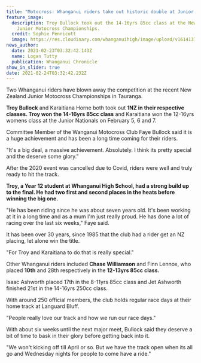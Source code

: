 ```yaml
---
title: "Motocross: Whanganui riders take out historic double at Junior Nationals"
feature_image:
  description: Troy Bullock took out the 14-16yrs 85cc class at the New Zealand
    Junior Motocross Championships.
  credit: Sophie Pennicott
  image: https://res.cloudinary.com/whanganuihigh/image/upload/v1614137774/News/Troy_Bullock_14-16yrs_85cc_NZ_Jnr_MX_Champs._chron_23.2.21.photo_Sophie_Pennicott.jpg
news_author:
  date: 2021-02-23T03:32:42.143Z
  name: Logan Tutty
  publication: Whanganui Chronicle
show_in_slider: true
date: 2021-02-24T03:32:42.232Z
---
```

Two Whanganui riders have blown away the competition at the recent New Zealand Junior Motocross Championships in Tauranga.

**Troy Bullock** and Karaitiana Horne both took out **1NZ in their respective classes. Troy won the 14-16yrs 85cc class** and Karaitiana won the 12-16yrs womens class at the Junior Nationals on February 5, 6 and 7.

Committee Member of the Wanganui Motocross Club Faye Bullock said it is a huge achievement and has been a long time coming for their riders.

"It's a big deal, a massive achievement. Absolutely. I think its pretty special and the deserve some glory."

After the 2020 event was cancelled due to Covid, riders were well and truly ready to hit the track.

**Troy, a Year 12 student at Whanganui High School, had a strong build up to the final. He had two first and second places in the heats before winning the big one.**

"He has been riding since he was about seven years old. It's been working at it in a long time and as a mum I'm just really proud. He has done a lot of racing over the last six weeks," Faye said.

It has been over 30 years, since 1985 that the club had a rider get an NZ placing, let alone win the title.

"For Troy and Karaitiana to do that is really special."

Other Whanganui riders included **Chase Williamson** and Finn Lennox, who placed **10th** and 28th respectively in the **12-13yrs 85cc class.**

Isaac Ashworth placed 17th in the 8-11yrs 85cc class and Jet Ashworth finished 21st in the 14-16yrs 250cc class.

With around 250 official members, the club holds regular race days at their home track at Languard Bluff.

"People really love our track and how we run our race days."

With about six weeks until the next major meet, Bullock said they deserve a bit of time to bask in their glory before getting back into it.

"We won't kicking off till April or so. But we have the track open when its all go and Wednesday nights for people to come have a ride."

